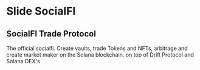 # Slide SocialFI

## SocialFI Trade Protocol

The official socialfi. Create vaults, trade Tokens and NFTs, arbitrage and create market maker on the Solana blockchain. on top of Drift Protocol and Solana DEX's
